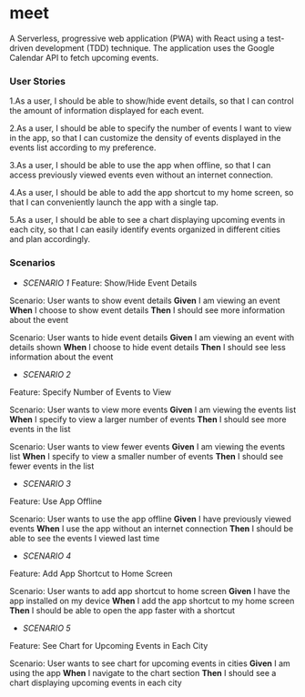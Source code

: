 # meet
A Serverless, progressive web application (PWA) with React using a test-driven development (TDD) technique. The application uses the Google Calendar API to fetch upcoming events.

### User Stories
1.As a user, 
I should be able to show/hide event details, 
so that I can control the amount of information displayed for each event.

2.As a user, 
I should be able to specify the number of events I want to view in the app, 
so that I can customize the density of events displayed in the events list according to my preference.

3.As a user,
I should be able to use the app when offline, 
so that I can access previously viewed events even without an internet connection.

4.As a user, 
I should be able to add the app shortcut to my home screen, 
so that I can conveniently launch the app with a single tap.

5.As a user, 
I should be able to see a chart displaying upcoming events in each city, 
so that I can easily identify events organized in different cities and plan accordingly.


### Scenarios 

* *SCENARIO 1*
Feature: Show/Hide Event Details

Scenario: User wants to show event details
  **Given** I am viewing an event
  **When** I choose to show event details
  **Then** I should see more information about the event

Scenario: User wants to hide event details
  **Given** I am viewing an event with details shown
  **When** I choose to hide event details
  **Then** I should see less information about the event


* *SCENARIO 2*

Feature: Specify Number of Events to View

Scenario: User wants to view more events
  **Given** I am viewing the events list
  **When** I specify to view a larger number of events
  **Then** I should see more events in the list

Scenario: User wants to view fewer events
  **Given** I am viewing the events list
  **When** I specify to view a smaller number of events
  **Then** I should see fewer events in the list


* *SCENARIO 3*

Feature: Use App Offline

Scenario: User wants to use the app offline
  **Given** I have previously viewed events
  **When** I use the app without an internet connection
  **Then** I should be able to see the events I viewed last time


* *SCENARIO 4*

Feature: Add App Shortcut to Home Screen

Scenario: User wants to add app shortcut to home screen
  **Given** I have the app installed on my device
  **When** I add the app shortcut to my home screen
  **Then** I should be able to open the app faster with a shortcut


* *SCENARIO 5*

Feature: See Chart for Upcoming Events in Each City

Scenario: User wants to see chart for upcoming events in cities
  **Given** I am using the app
  **When** I navigate to the chart section
  **Then** I should see a chart displaying upcoming events in each city






